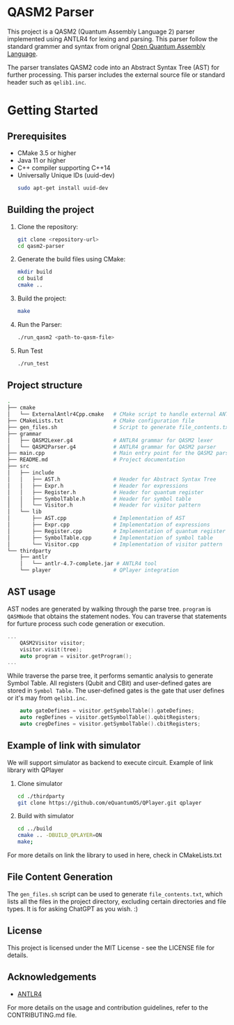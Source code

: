 # QASM2 Parser

This project is a QASM2 (Quantum Assembly Language 2) parser implemented using ANTLR4 for lexing and parsing. This parser follow the standard grammer and syntax from orignal [Open Quantum Assembly Language](https://arxiv.org/pdf/1707.03429). 

The parser translates QASM2 code into an Abstract Syntax Tree (AST) for further processing. This parser includes the external source file or standard header such as `qelib1.inc`.

# Getting Started
## Prerequisites
- CMake 3.5 or higher
- Java 11 or higher
- C++ compiler supporting C++14
- Universally Unique IDs (uuid-dev)
    ```sh
    sudo apt-get install uuid-dev
    ```

## Building the project
1. Clone the repository:
    ```sh
    git clone <repository-url>
    cd qasm2-parser
    ```

2. Generate the build files using CMake:
    ```sh
    mkdir build
    cd build
    cmake ..
    ```
3. Build the project:
    ```sh
    make
    ```
    
4. Run the Parser:
    ```sh
    ./run_qasm2 <path-to-qasm-file>
    ```

5. Run Test
    ```sh
    ./run_test
    ```


## Project structure
```sh
.
├── cmake
│   └── ExternalAntlr4Cpp.cmake   # CMake script to handle external ANTLR4 dependencies
├── CMakeLists.txt                # CMake configuration file
├── gen_files.sh                  # Script to generate file_contents.txt
├── grammar
│   ├── QASM2Lexer.g4             # ANTLR4 grammar for QASM2 lexer
│   └── QASM2Parser.g4            # ANTLR4 grammar for QASM2 parser
├── main.cpp                      # Main entry point for the QASM2 parser
├── README.md                     # Project documentation
├── src
│   ├── include
│   │   ├── AST.h                 # Header for Abstract Syntax Tree
│   │   ├── Expr.h                # Header for expressions
│   │   ├── Register.h            # Header for quantum register
│   │   ├── SymbolTable.h         # Header for symbol table
│   │   └── Visitor.h             # Header for visitor pattern
│   └── lib
│       ├── AST.cpp               # Implementation of AST
│       ├── Expr.cpp              # Implementation of expressions
│       ├── Register.cpp          # Implementation of quantum register
│       ├── SymbolTable.cpp       # Implementation of symbol table
│       └── Visitor.cpp           # Implementation of visitor pattern
└── thirdparty
    ├── antlr
    │   └── antlr-4.7-complete.jar # ANTLR4 tool
    └── player                    # QPlayer integration
```

## AST usage
AST nodes are generated by walking through the parse tree.
`program` is `QASMNode` that obtains the statement nodes. You can traverse that statements for furture process such code generation or execution.
```cpp
...
    QASM2Visitor visitor;
    visitor.visit(tree);
    auto program = visitor.getProgram();
...
```
While traverse the parse tree, it performs semantic analysis to generate Symbol Table. All registers (Qubit and CBit) and user-defined gates are stored in `Symbol Table`. The user-defined gates is the gate that user defines or it's may from `qelib1.inc`.
```cpp
    auto gateDefines = visitor.getSymbolTable().gateDefines;
    auto regDefines = visitor.getSymbolTable().qubitRegisters;
    auto cregDefines = visitor.getSymbolTable().cbitRegisters;
```

## Example of link with simulator
We will support simulator as backend to execute circuit.
Example of link library with QPlayer
1. Clone simulator
    ```sh
    cd ./thirdparty
    git clone https://github.com/eQuantumOS/QPlayer.git qplayer
    ```
2. Build with simulator
    ```sh
    cd ../build
    cmake .. -DBUILD_QPLAYER=ON 
    make;
    ```

For more details on link the library to used in here, check in CMakeLists.txt


## File Content Generation
The `gen_files.sh` script can be used to generate `file_contents.txt`, which lists all the files in the project directory, excluding certain directories and file types. It is for asking ChatGPT as you wish. :)

## License
This project is licensed under the MIT License - see the LICENSE file for details.

## Acknowledgements
- [ANTLR4](https://www.antlr.org/)

For more details on the usage and contribution guidelines, refer to the CONTRIBUTING.md file.
